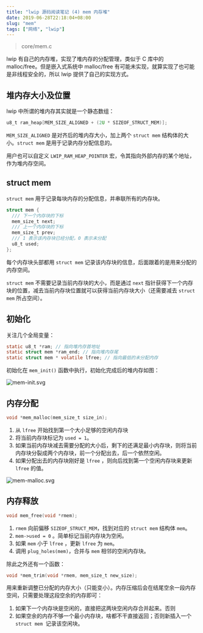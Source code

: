 ```yaml
---
title: "lwip 源码阅读笔记 (4) mem 内存堆"
date: 2019-06-28T22:18:04+08:00
slug: "mem"
tags: ["网络", "lwip"]
---
```


> core/mem.c

lwip 有自己的内存堆，实现了堆内存的分配管理，类似于 C 库中的 malloc/free。但是嵌入式系统中 malloc/free 有可能未实现，就算实现了也可能是非线程安全的，所以 lwip 提供了自己的实现方式。

## 堆内存大小及位置

lwip 中所谓的堆内存其实就是一个静态数组：

```c
u8_t ram_heap[MEM_SIZE_ALIGNED + (2U * SIZEOF_STRUCT_MEM)];
```

`MEM_SIZE_ALIGNED` 是对齐后的堆内存大小，加上两个 `struct mem` 结构体的大小。`struct mem` 是用于记录内存分配信息的。

用户也可以自定义 `LWIP_RAM_HEAP_POINTER` 宏，令其指向外部内存的某个地址，作为堆内存空间。

## struct mem

`struct mem` 用于记录每块内存的分配信息，并串联所有的内存块。

```c
struct mem {
  /// 下一个内存块的下标
  mem_size_t next;
  /// 上一个内存块的下标
  mem_size_t prev;
  /// 1 表示该内存块已经分配，0 表示未分配
  u8_t used;
};
```

每个内存块头部都用 `struct mem` 记录该内存块的信息，后面跟着的是用来分配的内存空间。

`struct mem` 不需要记录当前内存块的大小，而是通过 `next` 指针获得下一个内存块的位置，减去当前内存块位置就可以获得当前内存块大小（还需要减去 `struct mem` 所占空间）。

## 初始化

关注几个全局变量：

```c
static u8_t *ram; // 指向堆内存首地址
static struct mem *ram_end; // 指向堆内存尾
static struct mem * volatile lfree; // 指向最低的未分配内存
```

初始化在 `mem_init()` 函数中执行，初始化完成后的堆内存如图：

![mem-init.svg](mem-init.svg)

## 内存分配

```c
void *mem_malloc(mem_size_t size_in);
```

1. 从 `lfree` 开始找到第一个大小足够的空闲内存块
2. 将当前内存块标记为 `used = 1`。
3. 如果当前内存块减去需要分配的大小后，剩下的还满足最小内存块，则将当前内存块分裂成两个内存块，前一个分配出去，后一个依然空闲。
4. 如果分配出去的内存块刚好是 `lfree` ，则向后找到第一个空闲内存块来更新 `lfree` 的值。

![mem-malloc.svg](mem-malloc.svg)

## 内存释放

```c
void mem_free(void *rmem);
```

1. `rmem` 向前偏移 `SIZEOF_STRUCT_MEM`，找到对应的 `struct mem` 结构体 `mem`。
2. `mem->used = 0` 。简单标记当前内存块为空闲。
3. 如果 `mem` 小于 `lfree` ，更新 `lfree` 为 `mem`。
4. 调用 `plug_holes(mem)`，合并与 `mem` 相邻的空闲内存块。

除此之外还有一个函数：

```c
void *mem_trim(void *rmem, mem_size_t new_size);
```

用来重新调整已分配的内存大小（只能变小）。内存压缩后会在结尾空余一段内存空间，只需要处理这段空余的内存即可：

1. 如果下一个内存块是空闲的，直接把这两块空闲内存合并起来。否则
2. 如果空余的内存不够一个最小内存块，啥都不干直接返回；否则新插入一个 `struct mem`  记录该空闲块。
